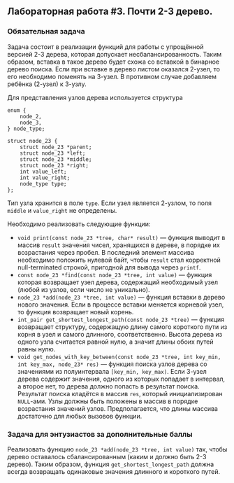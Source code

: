 ## Лабораторная работа #3. Почти 2-3 дерево.
### Обязательная задача
Задача состоит в реализации функций для работы с упрощённой версией 2-3 дерева, которая допускает несбалансированность.
Таким образом, вставка в такое дерево будет схожа со вставкой в бинарное дерево поиска.
Если при вставке в дерево листом оказался 2-узел, то его необходимо поменять на 3-узел.
В противном случае добавляем ребёнка (2-узел) к 3-узлу.

Для представления узлов дерева используется структура
```
enum {
    node_2,
    node_3,
} node_type;

struct node_23 {
    struct node_23 *parent;
    struct node_23 *left;
    struct node_23 *middle;
    struct node_23 *right;
    int value_left;
    int value_right;
    node_type type;
};
```
Тип узла хранится в поле `type`.
Если узел является 2-узлом, то поля `middle` и `value_right` не определены.

Необходимо реализовать следующие функции:
- `void print(const node_23 *tree, char* result)` — функция выводит в массив `result` значения чисел, хранящихся в дереве, в порядке их возрастания через пробел.
В последний элемент массива необходимо положить нулевой байт, чтобы `result` стал корректной null-terminated строкой, пригодной для вывода через `printf`.
- `const node_23 *find(const node_23 *tree, int value)` — функция которая возвращает узел дерева, содержащий необходимый узел (любой из узлов, если число не уникально).
- `node_23 *add(node_23 *tree, int value)` — функция вставки в дерево нового значения.
Если в процессе вставки меняется корневой узел, то функция возвращает новый корень.
- `int_pair get_shortest_longest_path(const node_23 *tree)` — функция возвращает структуру, содержащую длину самого короткого пути из корня в узел и самого длинного, соответственно.
Высота дерева из одного узла считается равной нулю, а значит длины обоих путей равны нулю.
- `void get_nodes_with_key_between(const node_23 *tree, int key_min, int key_max, node_23* res)` — функция поиска узлов дерева со значениями из полуинтервала `[key_min, key_max)`.
Если 3-узел дерева содержит значения, одного из которых попадает в интервал, а второе нет, то дерева должно попасть в результат поиска.
Результат поиска кладётся в массив `res`, который инициализирован `NULL`-ами.
Узлы должны быть положены в массив в порядке возрастания значений узлов.
Предполагается, что длины массива достаточно для любых вызовов функции.

### Задача для энтузиастов за дополнительные баллы
Реализовать функцию `node_23 *add(node_23 *tree, int value)` так, чтобы дерево оставалось сбалансированным (каким и должно быть 2-3 дерево).
Таким образом, функция `get_shortest_longest_path` должна всегда возвращать одинаковые значения длинного и короткого путей.
